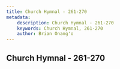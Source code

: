 ```yaml
---
title: Church Hymnal - 261-270
metadata:
    description: Church Hymnal - 261-270
    keywords: Church Hymnal, 261-270
    author: Brian Onang'o
---
```



## Church Hymnal - 261-270
  
